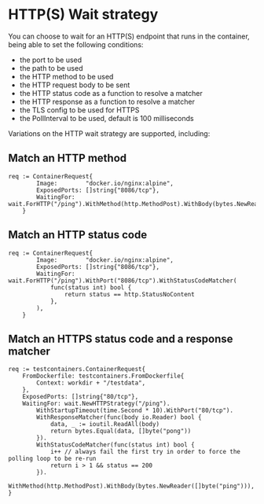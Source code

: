 # HTTP(S) Wait strategy

You can choose to wait for an HTTP(S) endpoint that runs in the container, being able to set the following conditions:

- the port to be used
- the path to be used
- the HTTP method to be used
- the HTTP request body to be sent
- the HTTP status code as a function to resolve a matcher
- the HTTP response as a function to resolve a matcher
- the TLS config to be used for HTTPS
- the PollInterval to be used, default is 100 milliseconds

Variations on the HTTP wait strategy are supported, including:

## Match an HTTP method

```golang
req := ContainerRequest{
		Image:        "docker.io/nginx:alpine",
		ExposedPorts: []string{"8086/tcp"},
		WaitingFor: wait.ForHTTP("/ping").WithMethod(http.MethodPost).WithBody(bytes.NewReader([]byte("ping"))),
	}
```

## Match an HTTP status code

```golang
req := ContainerRequest{
		Image:        "docker.io/nginx:alpine",
		ExposedPorts: []string{"8086/tcp"},
		WaitingFor: wait.ForHTTP("/ping").WithPort("8086/tcp").WithStatusCodeMatcher(
            func(status int) bool {
                return status == http.StatusNoContent
            },
        ),
	}
```

## Match an HTTPS status code and a response matcher

```golang
req := testcontainers.ContainerRequest{
    FromDockerfile: testcontainers.FromDockerfile{
        Context: workdir + "/testdata",
    },
    ExposedPorts: []string{"80/tcp"},
    WaitingFor: wait.NewHTTPStrategy("/ping").
        WithStartupTimeout(time.Second * 10).WithPort("80/tcp").
        WithResponseMatcher(func(body io.Reader) bool {
            data, _ := ioutil.ReadAll(body)
            return bytes.Equal(data, []byte("pong"))
        }).
        WithStatusCodeMatcher(func(status int) bool {
            i++ // always fail the first try in order to force the polling loop to be re-run
            return i > 1 && status == 200
        }).
        WithMethod(http.MethodPost).WithBody(bytes.NewReader([]byte("ping"))),
}
```
